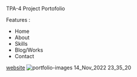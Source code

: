 TPA-4 Project Portofolio

Features :
- Home
- About
- Skills
- Blog/Works
- Contact

[website](https://verdant-biscuit-c191cd.netlify.app/)
![portfolio-images 14_Nov_2022 23_35_20](https://user-images.githubusercontent.com/85839001/201714867-73a8e961-2ea1-4769-869b-ac2a922307bc.png)
